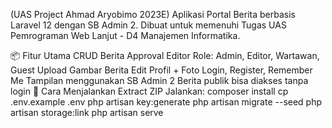 (UAS Project Ahmad Aryobimo 2023E)
Aplikasi Portal Berita berbasis Laravel 12 dengan SB Admin 2.
Dibuat untuk memenuhi Tugas UAS Pemrograman Web Lanjut - D4 Manajemen Informatika.

📦 Fitur Utama
CRUD Berita
Approval Editor
Role: Admin, Editor, Wartawan, Guest
Upload Gambar Berita
Edit Profil + Foto
Login, Register, Remember Me
Tampilan menggunakan SB Admin 2
Berita publik bisa diakses tanpa login
🚀 Cara Menjalankan
Extract ZIP
Jalankan:
composer install
cp .env.example .env
php artisan key:generate
php artisan migrate --seed
php artisan storage:link
php artisan serve
